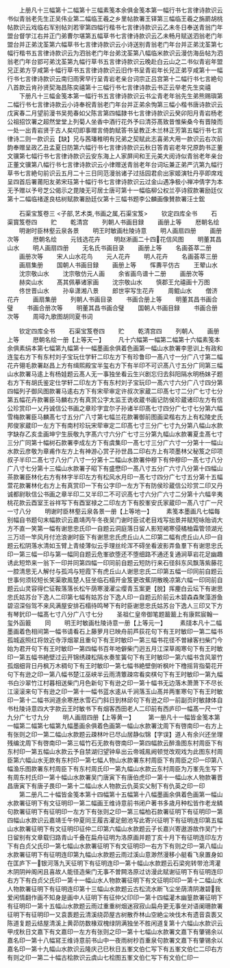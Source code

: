<!-- { "loadSidebar": true } -->
　　上册凡十三幅第十二幅第十三幅素笺本余俱金笺本第一幅行书七言律诗款识云书似青翁老先生正吴伟业第二幅临王羲之乡里帖款署王铎第三幅临王羲之旃罽胡桃帖款识云戏临右军别帖刘若宰第四幅行楷书七言律诗款识云乙未冬日奉送青翁门年盟台督学江右并正门弟曹尔堪第五幅草书七言律诗款识云乙未畅月赋送泗翁老门年盟台并正弟沈荃第六幅草书七言律诗款识云小诗送别青翁老门年台并正弟沈荃第七幅行楷书五言律诗款识云为泗翁老门年台弟沈荃第八幅临米款识云漫仿海岳帖为泗翁老门年台郢可弟沈荃第九幅行草书五言律诗款识云晚赴白云山之二书似青岩年盟兄正弟方亨咸第十幅行草书五言律诗款识云旧作书呈青岩年长兄正弟亨咸第十一幅行书七言律诗款识云南归雨霁早行呈青岩老亲台词宗正吕宫第十二幅行书七言絶句八首款云肯孙贤契海昌陈奕禧第十三幅行书七言律诗款云书正云举老先生奕禧
　　下册凡十三幅金笺本第一幅行书五言律诗款识云书尘青老年翁先生弟熊赐璵第二幅行书七言律诗款云小诗奉祝青翁老门年台并正弟余恂第三幅小楷书唐诗款识云戊寅春二月望前漫书吴苑春如父陈言第四幅隷书七言律诗款识云癸卯阳月青岩杨老公祖招饮署之超然堂堂上列菊人坐香中酒行花外予曰清芬髙致昔惟柴桑今有晋陵而一处一出青岩贤于古人矣叨即事赠言倚韵赋答书呈教正木兰林正芳第五幅行书七言律诗二则一款识云【缺】兄与茜璠稚明有兄弟之契赋此志喜弟大用一款识云右次前韵奉赠呈政乙丑孟夏日防第六幅行书七言律诗款识云秋日答青岩老年兄原韵书正董文骥第七幅行书七言律诗款识云安东海上人家屏间和王元美大阅诗似青翁老年亲台正董文骥第八幅行书七言律诗款识云小律赠送青翁老年台词坛兼正弟严沆第九幅行草书七言絶句前识云五月二十三日同范漫翁诸子过括园君俞出家姬演牡丹亭即席戏呈四首后署莆阳友弟宋珏第十幅行书七言律诗款识云过金山遇净极小禅冲倩字为本无予赠以予号芝公偈示之毘陵无可居士唐可第十一幅临柳公权兰亭诗叙款署励廷仪第十二幅临禇遂良枯树赋款署励廷仪第十三幅书题李公麟画像賛款署汪士鋐

　　石渠宝笈卷三
<子部,艺术类,书画之属,石渠宝笈>
　　钦定四库全书
　　石渠寳笈卷四
　　贮
　　乾清宫
　　列朝人书画目録
　　画册上等
　　厯朝名绘
　　明谢时臣林壑云泉各景
　　明王时敏画杜陵诗意
　　明人画扇四册
　　画册次等
　　厯朝名绘
　　元钱选花卉
　　明赵淅画二十四花信风图
　　明董其昌山水
　　明人画扇四册
　　无名氏书画目录
　　画册上等
　　名画荟萃二册
　　画册次等
　　宋人山水花鸟
　　元人花卉
　　明人花卉
　　名画荟萃三册
　　画扇集册
　　国朝人书画目録
　　画册上等
　　恽夀平仿古
　　王翚山水
　　沈宗敬山水
　　沈宗敬仿元人画
　　余省画鸟谱十二册
　　画册次等
　　赫奕山水
　　髙其佩摹诸家画
　　沈宗敬山水
　　慎郡王允禧画十万图
　　佟世晋山水
　　孙阜潇湘八景
　　郎世寜写生花卉
　　周鲲山水
　　僧济花卉
　　画扇集册
　　列朝人书画目录
　　书画合册上等
　　明董其昌书画合璧
　　书画合册次等
　　明董其昌书画合璧
　　国朝人书画目録
　　书画合册次等
　　周璕九歌图胡同夏书词

　　钦定四库全书
　　石渠宝笈卷四
　　贮
　　乾清宫四
　　列朝人
　　画册上等
　　厯朝名绘一册【上等天一】
　　凡十六幅第一幅第二幅第十六幅素笺本余俱素绢本第七幅第九幅第十一幅墨画余俱着色画第一幅山水款署李思训上有政和连玺右方下有东村刘子宝玩仕学轩二印左方下有珍鲁印一髙八寸一分广八寸第二幅花卉翎毛款署赵昌上方有缉熙殿宝半玺右方下有半印不可识髙八寸五分广同第三幅山水款署马逺上有杨娃题云髙人无一事独坐看云生兴剧忘归去斜阳隔水明杨妹子题右方下有胡氏鉴定仕学轩二印左方下有东村刘子宝玩印一髙六寸六分广八寸四分第四幅列子御风图款署马逺右方下有宋荦审定许叔次家蔵二印髙七寸二分广七寸七分第五幅花卉款署臣马麟右方有真赏公字太监王诜收蔵书画记防侯珍蔵诸印左方有信公珍赏印一乂丹诚信公书画之章珍字宜尔子孙诸半印髙七寸四分广七寸七分第六幅雪梅款署臣马麟髙七寸五分广八寸第七幅兰花款署御前图画梁楷右方上有松陵史氏邦俊家蔵印一左方下有南村珍玩宋荦审定二印髙七寸三分广七寸九分第八幅山水款字缺存乙亥圭画坤宁生辰敬九字髙六寸六分广七寸三分第九幅山水款署夏圭髙七寸三分广同第十幅树石款署李成左方下有虞集印一髙七寸三分广六寸一分第十一幅山水款云彦敬为章甫作左方上有神游心赏子孙世昌二印右方上有项墨林父秘笈之印项叔子半印二髙七寸八分广八寸一分第十二幅山水款署仲穆下有仲穆印一髙七寸八分广八寸七分第十三幅山水款署子昭下有盛懋印一髙八寸五分广六寸八分第十四幅山茶款署臣林化右方有林字半印左方有松风水月印一髙七寸四分广七寸五分第十五幅萱花款署林化右方上有真赏印一下有公字印一左方下有防侯珍蔵信公珍赏二印又丹诚都尉耿信公书画之章半印二又半印二不可识髙七寸六分广六寸二分第十六幅辛夷桃花款云酉室王谷祥写下有酉室禄之二印左方下有胶峯安氏家蔵印一髙八寸广一尺一寸八分
　　明谢时臣林壑云泉各景一册【上等地一】
　　素笺本墨画凡七幅每别幅自书题句末幅款识云嘉靖丙午冬夜吴门谢时臣试老目戏写拙景并赋短咏贻诮大方不直一笑第一幅有谢思忠氏印一自题云洞庭落日留人影短褐寒侵橘柚霜管领湖光三万顷一竿风月付沧浪谢时臣下有谢思忠氏虎丘山人二印第二幅有虎丘山人印一自题云松阴落水清如玉臂上青绫薄似云手理丝纶浑不碍坐看波影弄鱼羣下有谢思忠氏印一第三幅一印与第一幅同自题云危峯欲堕还不堕细路不通还复通涧草岩花足幽趣诱此短笻来一翁下一印并同第四幅一印同前自题云短防行来石径斜东风飘落紫藤花一腔清思无人解付与孤鸿与短霞下有虎丘山人谢思忠氏二印第五幅一印同前自题云世事何须较短长笑渠歌鳯楚人狂坐临石榻开金笈更改蕉阴散晚凉第六幅一印同前自题云山灵容得伫征鞍落落长松午荫寒漫濯尘缨青玉案更【脱】挥麈白云坛下有谢思忠氏姑苏台下逸人二印第七幅有姑苏台下逸人印一自题云阶前云木碧森森聚藻游鱼碧沼深俗驾不来风满屋安排石榻待鸣琴下有时臣谢思忠氏姑苏台下逸人三印又下方有琴釴印一幅髙七寸八分广八寸七分
　　圣祖仁皇帝御笔题籖籖上有康熙宸翰一玺外函籖
　　同
　　明王时敏画杜陵诗意一册【上等元一】
　　素牋本凡十二幅墨画着色相间第一幅书请看石上藤萝月已映舟前芦荻花句下有王时敏印一第二幅书孤城返照红将敛近寺浮烟翠且重句下有王时敏印一第三幅书花径不曽縁客扫柴门今始为君开句下有王时敏印一第四幅书百年地僻柴门迥五月江深草阁寒句下有王时敏印一第五幅书絶壁过云开锦绣疎松隔水奏笙簧句下有王时敏印一第六幅书含风翠竹孤烟细背日丹枫万木稠句下有王时敏印一第七幅书絶壁倒听枫叶下橹摇背指菊花开句下有逊之印一第八幅书楚江巫峡半云雨清簟疎帘看奕棋句下有王时敏印一第九幅书白沙翠竹江村暮相送柴门月色新句下有逊之印一第十幅书无边落木萧萧下不尽长江滚滚来句下有逊之印一第十一幅书蓝水逺从千涧落玉山髙并两峯寒句下有王时敏印一第十二幅书涧道余寒厯氷雪石门斜日到林邱句下有逊之印一前副页时敏隷体自书杜陵诗意四大字款云王时敏书下有烟客西田老人二印前有西庐印一幅髙一尺一寸九分广七寸九分
　　明人画扇四册【上等黄一】
　　第一册凡十一幅皆金笺本第一幅第二幅第七幅第九幅墨画余俱着色画第一幅山水款署沈周下有啓南印一右方上有张则之印一第二幅山水款题云疎林叶已尽山居静似锦【字误】道人有余兴还坐理残编沈周下有啓南印一第三幅竹石无款有啓南印一第四幅款云醉渔图东村周臣下有东村印一第五幅山水款云予自禁湖归望钟阜出云帝城鳯阙顿觉改观戏为此图东村周臣第六幅山水无款有东村印一第七幅人物山水款署东村周臣下有周臣之印一印第八幅渔乐图款署东村周臣下有东村周氏印一第九幅山水款云东村周臣为万峯先生写下有周东村氏印一第十幅山水款署吴门唐寅下有唐伯虎印一第十一幅山水人物款署晋昌唐寅下有唐子畏印一第十二幅山水人物款云仇英实父制下有仇英之印一印
　　第二册凡二十幅皆金笺本第十四幅第十五幅第十八幅墨画余俱着色画第一幅山水款署征明下有文征明印一第二幅画王维诗意前书闭户著书多歳月种松皆作老龙鳞句款署征明下有征明印一左方下有张则之印一第三幅柏石款署征明下有征明印一第四幅山水款识云嘉靖壬午仲夏同王履吉濯足劒池写此寄兴征明下有征明连印第五幅山水款署征明下有文征明印征仲二印第六幅山水款题云子长嘉兴寄遨游故作吴门十日留别有文章载归路青山千叠在扁舟征明为洛原画并题丁亥十月下有征明连印左方下有白贞父氏印一第七幅山水款署征明下有文征明印一右方下有则之印一第八幅山水款署征明下有征明连印第九幅山水款题云雨过溪山意渺然漫移小艇看飞泉置身如在匡庐下一银河落九天征明下有征明连印一第十幅山水款题云石梁宛转带沧湾灌木阴阴艸阁闲且喜故人能径造柴门无事不曽闗洛原过访漫此赋谢征明下有征明连印右方下有白贞父氏印一第十一幅山水人物款署征明下有文征明印印一第十二幅山水人物款署征明下有征明连印第十三幅山水款题云古松流水断飞尘坐荫清阴澈碧我爱闲情翻作画不知身是画中人征明下有征仲父印印一第十四幅灌木幽篁款署征明下有征明印一第十五幅山水款题云雨过重重树烟迷寂寂山扁舟更无事坐对语阑珊款署征明下有征明印一又袁袠题云清溪绕茆屋古树散乔林山空絶尘坱伐木有遗音袁袠又陈道复题云结屋清溪上黄茆防数椽双槐绿阴满独坐不胜闲道复第十六幅山水款识云甲戌秋日文嘉下有文嘉印一左方有张则之印一第十七幅山水款署文嘉下有肇锡余以嘉名印一第十八幅冩王维诗意前书山中一夜雨树杪百重泉句款署文嘉下有肇锡余以嘉名印一第十九幅山水款识云隆庆己巳秋日五峯文伯仁写下有五峯文伯仁二印右方有则之印一第二十幅古桧款识云虞山七桧图五峯文伯仁写下有文伯仁印一
